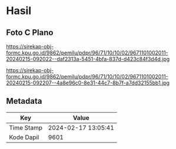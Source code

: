 # Hasil

## Foto C Plano

https://sirekap-obj-formc.kpu.go.id/9862/pemilu/pdpr/96/71/10/10/02/9671101002011-20240215-092022--daf2313a-5451-4bfa-837d-d423c84f3d4d.jpg

https://sirekap-obj-formc.kpu.go.id/9862/pemilu/pdpr/96/71/10/10/02/9671101002011-20240215-092207--4a8e96c0-8e31-44c7-8b7f-a7dd32155bb1.jpg


## Metadata

| Key        | Value               |
| ---------- | ------------------- |
| Time Stamp | 2024-02-17 13:05:41 |
| Kode Dapil | 9601                |



